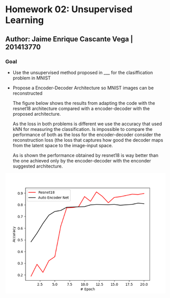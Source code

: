 # Homework 02: Unsupervised Learning

## Author: Jaime Enrique Cascante Vega | 201413770

### Goal

- Use the unsupervised method proposed in ___ for the clasiffication problem in MNIST

- Propose a Encoder-Decoder Architecture so MNIST images can be reconstructed

  The figure below shows the results from adapting the code with the resnet18 architecture compared with a encoder-decoder  with the proposed architecture.

  
  As the loss in both problems is different we use the accuracy that used kNN for measuring the classification. Is impossible to compare the performance of both as the loss for the encoder-decoder consider the reconstruction loss (the loss that captures how good the decoder maps from the latent space to the image-input space.
  
  As is shown the performance obtained by resnet18 is way better than the one achieved only by the encoder-decoder with the enconder suggested architecture. 
  
![Top 1 Accuracy](./figures/performance.png)  

  

